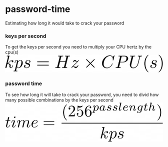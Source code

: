 # password-time
Estimating how long it would take to crack your password
### keys per second
To get the keys per second you need to multiply your CPU hertz by the cpu(s) <br/>
![](/img/kps.png)
### password time
To see how long it will take to crack your password, you need to divid how many possible combinations by the keys per second <br/>
![](/img/time.png)
